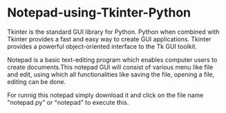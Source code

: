 # Notepad-using-Tkinter-Python

Tkinter is the standard GUI library for Python. Python when combined with Tkinter provides a fast and easy way to create GUI applications. Tkinter provides a powerful object-oriented interface to the Tk GUI toolkit.

Notepad is a basic text-editing program which enables computer users to create documents.This notepad GUI will consist of various menu like file and edit, using which all functionalities like saving the file, opening a file, editing can be done.

For runnig this notepad simply download it and click on the file name "notepad.py" or "notepad" to execute this.
